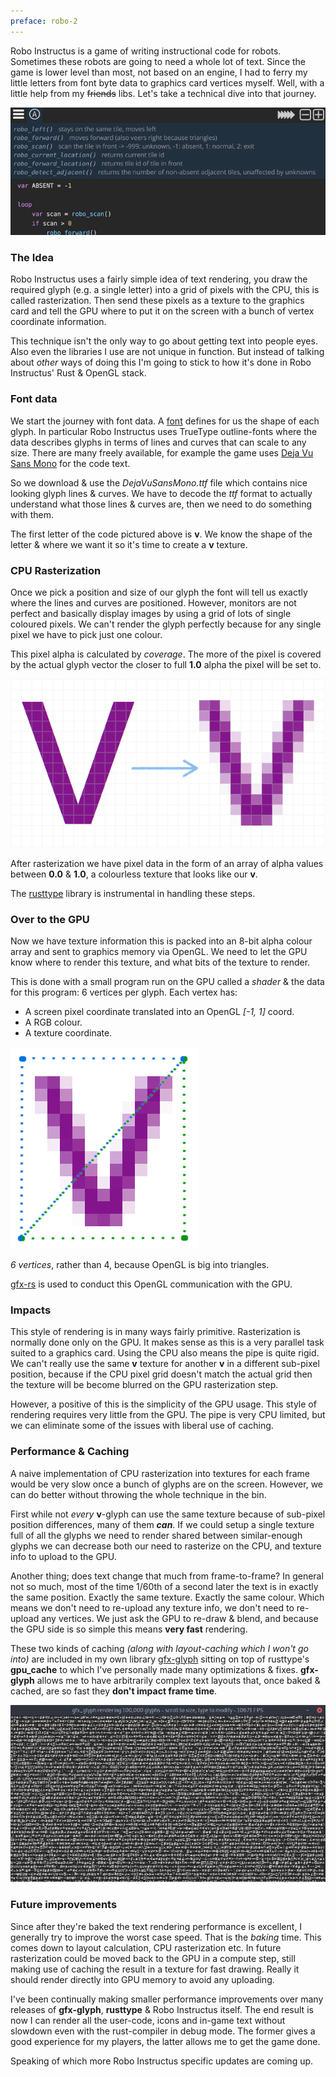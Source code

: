 ```yaml
---
preface: robo-2
---
```


Robo Instructus is a game of writing instructional code for robots. Sometimes these robots are going to need a whole lot of text. Since the game is lower level than most, not based on an engine, I had to ferry my little letters from font byte data to graphics card vertices myself. Well, with a little help from my <s>friends</s> libs. Let's take a technical dive into that journey.

![](/assets/2018-05-18/main.png "Text!")

### The Idea
Robo Instructus uses a fairly simple idea of text rendering, you draw the required glyph (e.g. a single letter) into a grid of pixels with the CPU, this is called rasterization. Then send these pixels as a texture to the graphics card and tell the GPU where to put it on the screen with a bunch of vertex coordinate information.

This technique isn't the only way to go about getting text into people eyes. Also even the libraries I use are not unique in function. But instead of talking about _other_ ways of doing this I'm going to stick to how it's done in Robo Instructus' Rust & OpenGL stack.

### Font data
We start the journey with font data. A [font](https://en.wikipedia.org/wiki/Computer_font) defines for us the shape of each glyph. In particular Robo Instructus uses TrueType outline-fonts where the data describes glyphs in terms of lines and curves that can scale to any size. There are many freely available, for example the game uses [Deja Vu Sans Mono](https://dejavu-fonts.github.io/) for the code text.

So we download & use the _DejaVuSansMono.ttf_ file which contains nice looking glyph lines & curves. We have to decode the _ttf_ format to actually understand what those lines & curves are, then we need to do something with them.

The first letter of the code pictured above is **v**. We know the shape of the letter & where we want it so it's time to create a **v** texture.

### CPU Rasterization
Once we pick a position and size of our glyph the font will tell us exactly where the lines and curves are positioned. However, monitors are not perfect and basically display images by using a grid of lots of single coloured pixels. We can't render the glyph perfectly because for any single pixel we have to pick just one colour.

This pixel alpha is calculated by _coverage_. The more of the pixel is covered by the actual glyph vector the closer to full **1.0** alpha the pixel will be set to.

![](/assets/2018-05-18/v-rasterization.png "V shape rasterized to the pixel grid")

After rasterization we have pixel data in the form of an array of alpha values between **0.0** & **1.0**, a colourless texture that looks like our **v**.

The [rusttype](https://github.com/redox-os/rusttype) library is instrumental in handling these steps.

### Over to the GPU
Now we have texture information this is packed into an 8-bit alpha colour array and sent to graphics memory via OpenGL. We need to let the GPU know where to render this texture, and what bits of the texture to render.

This is done with a small program run on the GPU called a _shader_ & the data for this program: 6 vertices per glyph. Each vertex has:
* A screen pixel coordinate translated into an OpenGL _[-1, 1]_ coord.
* A RGB colour.
* A texture coordinate.

![](/assets/2018-05-18/v-vertices.png "V glyph vertices")

_6 vertices_, rather than 4, because OpenGL is big into triangles.

[gfx-rs](https://github.com/gfx-rs/gfx/tree/pre-ll) is used to conduct this OpenGL communication with the GPU.

### Impacts
This style of rendering is in many ways fairly primitive. Rasterization is normally done only on the GPU. It makes sense as this is a very parallel task suited to a graphics card. Using the CPU also means the pipe is quite rigid. We can't really use the same **v** texture for another **v** in a different sub-pixel position, because if the CPU pixel grid doesn't match the actual grid then the texture will be become blurred on the GPU rasterization step.

However, a positive of this is the simplicity of the GPU usage. This style of rendering requires very little from the GPU. The pipe is very CPU limited, but we can eliminate some of the issues with liberal use of caching.

### Performance & Caching
A naive implementation of CPU rasterization into textures for each frame would be very slow once a bunch of glyphs are on the screen. However, we can do better without throwing the whole technique in the bin.

First while not _every_ **v**-glyph can use the same texture because of sub-pixel position differences, many of them ***can***. If we could setup a single texture full of all the glyphs we need to render shared between similar-enough glyphs we can decrease both our need to rasterize on the CPU, and texture info to upload to the GPU.

Another thing; does text change that much from frame-to-frame? In general not so much, most of the time 1/60th of a second later the text is in exactly the same position. Exactly the same texture. Exactly the same colour. Which means we don't need to re-upload any texture info, we don't need to re-upload any vertices. We just ask the GPU to re-draw & blend, and because the GPU side is so simple this means **very fast** rendering.

These two kinds of caching _(along with layout-caching which I won't go into)_ are included in my own library [gfx-glyph](https://github.com/alexheretic/gfx-glyph) sitting on top of rusttype's **gpu_cache** to which I've personally made many optimizations & fixes. **gfx-glyph** allows me to have arbitrarily complex text layouts that, once baked & cached, are so fast they **don't impact frame time**.

![](/assets/2018-05-18/gfx-glyph-example.png "gfx-glyph rendering loads of stuff very fast")

### Future improvements
Since after they're baked the text rendering performance is excellent, I generally try to improve the worst case speed. That is the _baking_ time. This comes down to layout calculation, CPU rasterization etc. In future rasterization could be moved back to the GPU in a compute step, still making use of caching the result in a texture for fast drawing. Really it should render directly into GPU memory to avoid any uploading.

I've been continually making smaller performance improvements over many releases of **gfx-glyph**, **rusttype** & Robo Instructus itself. The end result is now I can render all the user-code, icons and in-game text without slowdown even with the rust-compiler in debug mode. The former gives a good experience for my players, the latter allows me to get the game done.

Speaking of which more Robo Instructus specific updates are coming up.
